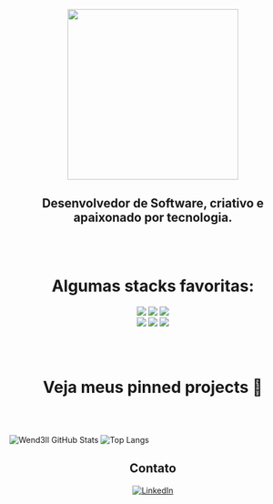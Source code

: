 <p align="center"><img width="300" src="https://media4.giphy.com/media/26uflLQb82Qpj7ik8/giphy.gif?cid=ecf05e47cddb4657395a8b2d7bff48b0d874f8c24acb7ccc&rid=giphy.gif"></p>

<h2 align="center">
  Desenvolvedor de Software, criativo e apaixonado por tecnologia.
</h2>
 <br>
 <br>

<h1 align="center">Algumas stacks favoritas: </h1>
<p align="center"> <img src="https://img.shields.io/badge/React-20232A?style=for-the-badge&logo=react&logoColor=61DAFB">
  <img src="https://img.shields.io/badge/React_Router-CA4245?style=for-the-badge&logo=react-router&logoColor=white">
  <img src="https://img.shields.io/badge/Redux-593D88?style=for-the-badge&logo=redux&logoColor=white" />
 <br>
  <img src="https://img.shields.io/badge/Material--UI-0081CB?style=for-the-badge&logo=material-ui&logoColor=white" />
 <img src="https://img.shields.io/badge/Threejs-f2fff6?style=for-the-badge&logoColor=black" />
 <img src="https://img.shields.io/badge/Node.js-43853D?style=for-the-badge&logo=node.js&logoColor=white">
</p>
 <br>
 <br>

<h1 align="center"> Veja meus pinned projects 📌 </h1>
 <br>
 <br>

![Wend3ll GitHub Stats](https://github-readme-stats.vercel.app/api?username=bob-mw&show_icons=true)
![Top Langs](https://github-readme-stats.vercel.app/api/top-langs/?username=bob-mw&layout=compact)

<h2 align="center">Contato</h2>
<p align="center">
<a target="_blank" href="https://www.linkedin.com/in/bob-marley-wendell-de-souza-5b13781a3/">
  <img alt="LinkedIn" src="https://img.shields.io/badge/LinkedIn-0077B5?style=for-the-badge&logo=linkedin&logoColor=white" />
</a>
</p>

